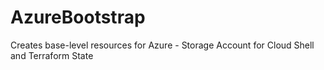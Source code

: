 # AzureBootstrap
Creates base-level resources for Azure - Storage Account for Cloud Shell and Terraform State
